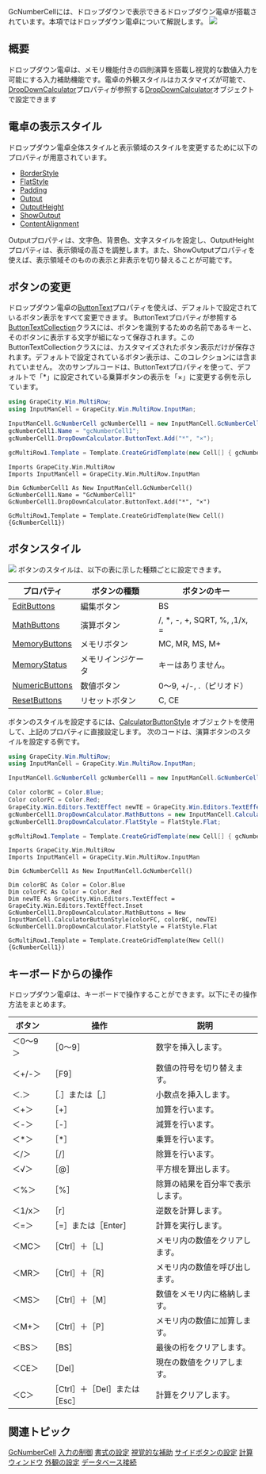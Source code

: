 GcNumberCellには、ドロップダウンで表示できるドロップダウン電卓が搭載されています。本項ではドロップダウン電卓について解説します。
![](/DOCUMENT_SITE_LINK_PREFIX_HERE/document-site-files/images/f148c511-6e98-4b55-9904-150a375d5825/images/imimages/06gcnumber/number_dropdown.png)

## 概要

ドロップダウン電卓は、メモリ機能付きの四則演算を搭載し視覚的な数値入力を可能にする入力補助機能です。電卓の外観スタイルはカスタマイズが可能で、[DropDownCalculator](gcdocsite__documentlink?toc-item-id=bb0cacbe-8dd6-4008-a620-eda703656972)プロパティが参照する[DropDownCalculator](gcdocsite__documentlink?toc-item-id=933336ac-cce1-4899-bae4-9ccd0d01df14)オブジェクトで設定できます

## 電卓の表示スタイル

ドロップダウン電卓全体スタイルと表示領域のスタイルを変更するために以下のプロパティが用意されています。

* [BorderStyle](gcdocsite__documentlink?toc-item-id=cc91e9ce-2ff9-494f-a61f-a3540966db90)
* [FlatStyle](gcdocsite__documentlink?toc-item-id=bfbd69d9-e80c-46ac-ad88-db78c73f80ec)
* [Padding](gcdocsite__documentlink?toc-item-id=7fda9c2e-bf9b-4615-83dc-a897d5886b4f)
* [Output](gcdocsite__documentlink?toc-item-id=18bdb222-c231-4b36-aa12-f280cc078beb)
* [OutputHeight](gcdocsite__documentlink?toc-item-id=ae27fa6d-aec4-4cde-ae9a-8e0dd7e7a48c)
* [ShowOutput](gcdocsite__documentlink?toc-item-id=f9654437-d940-4187-a738-34e01fc10de2)
* [ContentAlignment](gcdocsite__documentlink?toc-item-id=17b26254-f082-48f0-a4d7-5cb01d9a5037)

Outputプロパティは、文字色、背景色、文字スタイルを設定し、OutputHeightプロパティは、表示領域の高さを調整します。また、ShowOutputプロパティを使えば、表示領域そのものの表示と非表示を切り替えることが可能です。

## ボタンの変更

ドロップダウン電卓の[ButtonText](gcdocsite__documentlink?toc-item-id=6e8f2362-cd6d-4c74-be33-762f83244ecc)プロパティを使えば、デフォルトで設定されているボタン表示をすべて変更できます。
ButtonTextプロパティが参照する[ButtonTextCollection](gcdocsite__documentlink?toc-item-id=3a2c0c84-1e34-41aa-bc58-381c58ea8635)クラスには、ボタンを識別するための名前であるキーと、そのボタンに表示する文字が組になって保存されます。このButtonTextCollectionクラスには、カスタマイズされたボタン表示だけが保存されます。デフォルトで設定されているボタン表示は、このコレクションには含まれていません。
次のサンプルコードは、ButtonTextプロパティを使って、デフォルトで「\*」に設定されている乗算ボタンの表示を「×」に変更する例を示しています。

```csharp
using GrapeCity.Win.MultiRow;
using InputManCell = GrapeCity.Win.MultiRow.InputMan;

InputManCell.GcNumberCell gcNumberCell1 = new InputManCell.GcNumberCell();
gcNumberCell1.Name = "gcNumberCell1";
gcNumberCell1.DropDownCalculator.ButtonText.Add("*", "×");

gcMultiRow1.Template = Template.CreateGridTemplate(new Cell[] { gcNumberCell1 });
```

```vbnet
Imports GrapeCity.Win.MultiRow
Imports InputManCell = GrapeCity.Win.MultiRow.InputMan

Dim GcNumberCell1 As New InputManCell.GcNumberCell()
GcNumberCell1.Name = "GcNumberCell1"
GcNumberCell1.DropDownCalculator.ButtonText.Add("*", "×")

GcMultiRow1.Template = Template.CreateGridTemplate(New Cell() {GcNumberCell1})
```

## ボタンスタイル

![](/DOCUMENT_SITE_LINK_PREFIX_HERE/document-site-files/images/f148c511-6e98-4b55-9904-150a375d5825/images/imimages/06gcnumber/gcnumber_buttonstyle.png)
ボタンのスタイルは、以下の表に示した種類ごとに設定できます。

| プロパティ | ボタンの種類 | ボタンのキー |
| ----- | ------ | ------ |
| [EditButtons](gcdocsite__documentlink?toc-item-id=377e1254-69d8-4332-8dc1-94f89c4a3d4e) | 編集ボタン | BS |
| [MathButtons](gcdocsite__documentlink?toc-item-id=17661a71-ffab-4425-a2ed-110ccc435ee0) | 演算ボタン | /, \*, -, +, SQRT, %, ,1/x, = |
| [MemoryButtons](gcdocsite__documentlink?toc-item-id=51960edd-0856-40e8-b79b-27fa1632b31a) | メモリボタン | MC, MR, MS, M+ |
| [MemoryStatus](gcdocsite__documentlink?toc-item-id=1f0a013b-1955-4799-ab6c-b8c3ac07b54d) | メモリインジケータ | キーはありません。 |
| [NumericButtons](gcdocsite__documentlink?toc-item-id=6c981a3b-5794-488a-a908-5ae651dd9ada) | 数値ボタン | 0～9, +/-, .（ピリオド） |
| [ResetButtons](gcdocsite__documentlink?toc-item-id=ecaf3b05-1cbf-4279-ba28-32e59b0b4059) | リセットボタン | C, CE |

ボタンのスタイルを設定するには、[CalculatorButtonStyle](gcdocsite__documentlink?toc-item-id=5012a61b-8be7-4a7b-9a50-893016a8ec4a) オブジェクトを使用して、上記のプロパティに直接設定します。
次のコードは、演算ボタンのスタイルを設定する例です。

```csharp
using GrapeCity.Win.MultiRow;
using InputManCell = GrapeCity.Win.MultiRow.InputMan;

InputManCell.GcNumberCell gcNumberCell1 = new InputManCell.GcNumberCell();

Color colorBC = Color.Blue;
Color colorFC = Color.Red;
GrapeCity.Win.Editors.TextEffect newTE = GrapeCity.Win.Editors.TextEffect.Inset;
gcNumberCell1.DropDownCalculator.MathButtons = new InputManCell.CalculatorButtonStyle(colorFC, colorBC, newTE);
gcNumberCell1.DropDownCalculator.FlatStyle = FlatStyle.Flat;

gcMultiRow1.Template = Template.CreateGridTemplate(new Cell[] { gcNumberCell1 });
```

```vbnet
Imports GrapeCity.Win.MultiRow
Imports InputManCell = GrapeCity.Win.MultiRow.InputMan

Dim GcNumberCell1 As New InputManCell.GcNumberCell()

Dim colorBC As Color = Color.Blue
Dim colorFC As Color = Color.Red
Dim newTE As GrapeCity.Win.Editors.TextEffect = GrapeCity.Win.Editors.TextEffect.Inset
GcNumberCell1.DropDownCalculator.MathButtons = New InputManCell.CalculatorButtonStyle(colorFC, colorBC, newTE)
GcNumberCell1.DropDownCalculator.FlatStyle = FlatStyle.Flat

GcMultiRow1.Template = Template.CreateGridTemplate(New Cell() {GcNumberCell1})
```

## キーボードからの操作

ドロップダウン電卓は、キーボードで操作することができます。以下にその操作方法をまとめます。

| ボタン | 操作 | 説明 |
| --- | --- | --- |
| ＜0～9＞ | ［0～9］ | 数字を挿入します。 |
| ＜+/-＞ | ［F9］ | 数値の符号を切り替えます。 |
| ＜.＞ | ［.］または［,］ | 小数点を挿入します。 |
| ＜+＞ | ［+］ | 加算を行います。 |
| ＜-＞ | ［-］ | 減算を行います。 |
| ＜\*＞ | ［\*］ | 乗算を行います。 |
| ＜/＞ | ［/］ | 除算を行います。 |
| ＜√＞ | ［@］ | 平方根を算出します。 |
| ＜%＞ | ［%］ | 除算の結果を百分率で表示します。 |
| ＜1/x＞ | ［r］ | 逆数を計算します。 |
| ＜=＞ | ［=］または［Enter］ | 計算を実行します。 |
| ＜MC＞ | ［Ctrl］＋［L］ | メモリ内の数値をクリアします。 |
| ＜MR＞ | ［Ctrl］＋［R］ | メモリ内の数値を呼び出します。 |
| ＜MS＞ | ［Ctrl］＋［M］ | 数値をメモリ内に格納します。 |
| ＜M+＞ | ［Ctrl］＋［P］ | メモリ内の数値に加算します。 |
| ＜BS＞ | ［BS］ | 最後の桁をクリアします。 |
| ＜CE＞ | ［Del］ | 現在の数値をクリアします。 |
| ＜C＞ | ［Ctrl］＋［Del］または［Esc］ | 計算をクリアします。 |

## 関連トピック

[GcNumberCell](gcdocsite__documentlink?toc-item-id=d4ea9511-22bf-4df0-8ebf-c6d2440ae435)
[入力の制御](gcdocsite__documentlink?toc-item-id=33d9784e-b504-4e0c-a596-2d0bf8a5670f)
[書式の設定](gcdocsite__documentlink?toc-item-id=7028825f-0cf6-4118-b0f9-ef931199983c)
[視覚的な補助](gcdocsite__documentlink?toc-item-id=45dd46dc-e6b4-4ae3-90ac-f6dbfc54ff51)
[サイドボタンの設定](gcdocsite__documentlink?toc-item-id=5e35d806-caa0-417a-9746-00bf47e958f3)
[計算ウィンドウ](gcdocsite__documentlink?toc-item-id=6abfa636-c9a3-4c88-bc6d-d378cd310c3b)
[外観の設定](gcdocsite__documentlink?toc-item-id=c38aee8e-eb2b-4e03-b3e3-2650da732021)
[データベース接続](gcdocsite__documentlink?toc-item-id=85a4a7b9-7e99-489e-9c73-6ba47dfcccff)